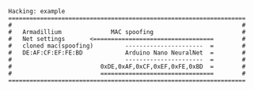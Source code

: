 
    Hacking: example             
    ===================================================================             
    #                                                                 #
    #   Armadillium              MAC spoofing                         #
    #   Net settings       <==================================        #
    #   cloned mac(spoofing)         ----------------------  =        #
    #   DE:AF:CF:EF:FE:BD            Arduino Nano NeuralNet  =        #
    #                                ----------------------  =        #
    #                         0xDE,0xAF,0xCF,0xEF,0xFE,0xBD  =        #                
    #                         ================================        #
    ===================================================================
